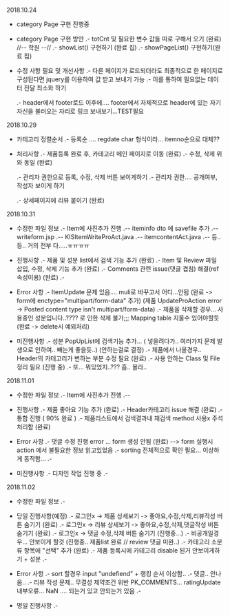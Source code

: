 2018.10.24
 - category Page 구현 진행중
 - category Page 구현 방안
 	.- totCnt 및 필요한 변수 값들 따로 구해서 오기 (완료) //-- 학원 --//
 	.- showList() 구현하기 (완료 집)
 	.- showPageList() 구현하기(완료 집)
 	
 - 수정 사항 필요 및 개선사항
 	.- 다른 페이지가 로드되더라도 최종적으로 한 페이지로 구성된다면 jquery를 이용하여 값 받고 보내기 가능
 	.- 이를 통하여 필요없는 데이터 전달 최소화 하기
 	
 	.- header에서 footer로드 이후에.... footer에서 자체적으로 header에 있는 자기자신을 불러오는 자리로 링크 보내보기...TEST필요
 	
 	
<!-- 링크에 함수 사용하는 방법 참고자료 -->
<!-- 	<a href="#" onclick="callFunction(); return false;">call function</a> -->

2018.10.29
 - 카테고리 정렬순서
 	.- 등록순 .... regdate char 형식이라... itemno순으로 대체??
 	
 - 처리사항
 	.- 제품등록 완료 후, 카테고리 메인 페이지로 이동 (완료)
 	.- 수정, 삭제 위와 동일 (완료)
 	
 	.- 관리자 권한으로 등록, 수정, 삭제 버튼 보이게하기
 	.- 관리자 권한.... 공개여부, 작성자 보이게 하기
 	
 	.- 상세페이지에 리뷰 붙이기 (완료)
 	
2018.10.31
  - 수정한 파일 정보
 	.- Item에 사진추가 진행
 		.-- iteminfo dto 에 savefile 추가
 		.-- writeform.jsp
 		.-- KISItemWriteProAct.java
 		.-- itemcontentAct.java
 		.-- 등..등.. 거의 전부 다.....ㅠㅠㅠㅠ
  - 진행사항
  	.- 제품 및 성분 list에서 검색 기능 추가 (완료)
  	.- Item 및 Review 파일 삽입, 수정, 삭제 기능 추가 (완료)
  	.- Comments 관련 issue(댓글 겹침) 해결(ref 속성이용) (완료)
  	.- 
  	
  - Error 사항 
 	.- ItemUpdate 문제 있음.... muli로 바꾸고서 어디...안됨  (완료 -> form에 enctype="multipart/form-data" 추가)
 		(제품 UpdateProAction error -> Posted content type isn't multipart/form-data)
 	.- 제품을 삭제할 경우... 사용중인 성분입니다..???? 로 인한 삭제 불가;;; Mapping table 지울수 있어야할듯 (완료  -> delete시 예외처리)
 	
  - 미진행사항
  	.- 성분 PopUpList에 검색기능 추가... ( 넣을려다가.. 여러가지 문제 발생으로 인하여.. 빼는게 좋을듯..) (안하는걸로 결정)
  	.- 제품에서 나올경우.. Header의 카테고리가 변하는 부분 수정 필요 (완료)
  	.- 사용 안하는 Class 및 File 정리 필요 (진행 중)
  	.- 또... 뭐있었지..??? 흠.. 몰라..
 		
	
 2018.11.01
  - 수정한 파일 정보
 	.- Item에 사진추가 진행
 		.-- 
  - 진행사항
  	.- 제품 좋아요 기능 추가 (완료)
  	.- Header카테고리 issue 해결 (완료)
  	.- 통합 진행 ( 90% 완료 )
  	.- 제품리스트에서 검색결과내 재검색 method 사용x 주석처리함 (완료)
  	
  - Error 사항 
 	.- 댓글 수정 진행 error ... form 생성 안됨 (완료) --> form 실행시  action 에서 불필요한 정보 읽고있었음
 	.- sorting 전체적으로 확인 필요... 이상하게 동작함...
 	.- 
 	
  - 미진행사항
  	.- 디자인 작업 진행 중
  	.-
 	
 2018.11.02
  - 수정한 파일 정보
 	.- 
  - 당일 진행사항(예정)
  	.- 로그인x -> 제품 상세보기 -> 좋아요,수정,삭제,리뷰작성 버튼 숨기기 (완료)
  	.- 로그인x -> 리뷰 상세보기 -> 좋아요,수정,삭제,댓글작성 버튼 숨기기 (완료)
  	.- 로그인x -> 댓글 수정,삭제 버튼 숨기기 (진행중...)
  	.- 비공개일경우... 안보이게 할것 (진행중.. 제품list 완료 // review 댓글 미완..)
  	.- 카테고리 소분류 항목에 "선택" 추가 (완료)
  	.- 제품 등록시에 카테고리 disable 된거 안보이게하기  + 성분
  	.- 
  	
  - Error 사항 
 	.- sort 할경우 input "undefiend" + 랭킹 순서 이상함.. 
 	.- 댓글.. 안나옴..
 	.- 리뷰 작성 문제.. 무결성 제약조건 위반 PK_COMMENTS... ratingUpdate 내부오류... NaN  .... 되는거 있고 안되는거 있음
 	.- 
 	
  - 명일 진행사항
  	.- 
 	
 	
 	
 	
 	
 	
 	
 	
 	
 	